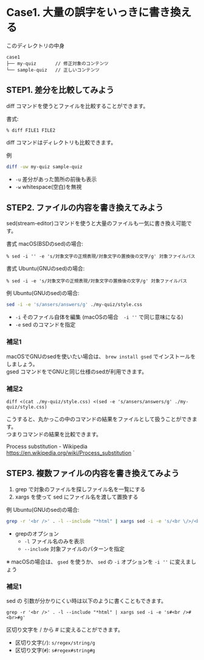 # Case1. 大量の誤字をいっきに書き換える

このディレクトリの中身

```
case1
├── my-quiz       // 修正対象のコンテンツ
└── sample-quiz   // 正しいコンテンツ
```


## STEP1. 差分を比較してみよう

diff コマンドを使うとファイルを比較することができます。

書式:  
```
% diff FILE1 FILE2
```

diff コマンドはディレクトリも比較できます。

例
```sh
diff -uw my-quiz sample-quiz
```
- `-u` 差分があった箇所の前後も表示
- `-w` whitespace(空白)を無視

## STEP2. ファイルの内容を書き換えてみよう

sed(stream-editor)コマンドを使うと大量のファイルも一気に書き換え可能です。

書式 macOS(BSDのsed)の場合:  
```
% sed -i '' -e 's/対象文字の正規表現/対象文字の置換後の文字/g' 対象ファイルパス
```

書式 Ubuntu(GNUのsed)の場合:  
```
% sed -i -e 's/対象文字の正規表現/対象文字の置換後の文字/g' 対象ファイルパス
```

例 Ubuntu(GNUのsed)の場合: 
```sh
sed -i -e 's/ansers/answers/g' ./my-quiz/style.css
```
- `-i` そのファイル自体を編集 (macOSの場合　`-i ''` で同じ意味になる)
- `-e` sed のコマンドを指定

### 補足1
macOSでGNUのsedを使いたい場合は、 `brew install gsed` でインストールをしましょう。  
gsed コマンドをでGNUと同じ仕様のsedが利用できます。

### 補足2
```
diff <(cat ./my-quiz/style.css) <(sed -e 's/ansers/answers/g' ./my-quiz/style.css)
```
こうすると、丸かっこの中のコマンドの結果をファイルとして扱うことができます。  
つまりコマンドの結果を比較できます。

Process substitution - Wikipedia  
https://en.wikipedia.org/wiki/Process_substitution
`

## STEP3. 複数ファイルの内容を書き換えてみよう
1. grep で対象のファイルを探しファイル名を一覧にする
2. xargs を使って sed にファイル名を渡して置換する

例 Ubuntu(GNUのsed)の場合: 
```sh
grep -r '<br />' . -l --include "*html" | xargs sed -i -e 's/<br \/>/<br>/g'
```
- grepのオプション
  - `-l` ファイル名のみを表示
  - `--include` 対象ファイルのパターンを指定

※ macOSの場合は、 `gsed` を使うか、 `sed` の `-i` オプションを `-i ''` に変えましょう


### 補足1
sed の 引数が分かりにくい時は以下のように書くこともできます。
```
grep -r '<br />' . -l --include "*html" | xargs sed -i -e 's#<br />#<br>#g'
```
区切り文字を / から # に変えることができます。

- 区切り文字(`/`): `s/regex/string/g`
- 区切り文字(`#`): `s#regex#string#g`
